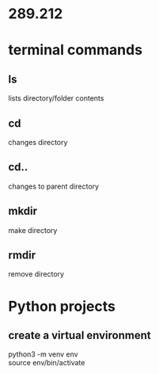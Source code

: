 # 289.212

# terminal commands

## ls
lists directory/folder contents

## cd
changes directory

## cd.. 
changes to parent directory

## mkdir
make directory

## rmdir
remove directory

# Python projects

## create a virtual environment
python3 -m venv env  
source env/bin/activate
